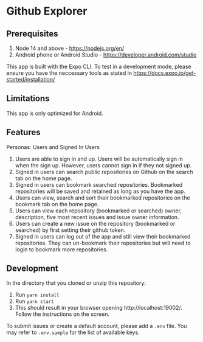 # Github Explorer

## Prerequisites

1. Node 14 and above - https://nodejs.org/en/
2. Android phone or Android Studio - https://developer.android.com/studio

This app is built with the Expo CLI. To test in a development mode, please ensure you have the neccessary tools as stated in https://docs.expo.io/get-started/installation/

## Limitations

This app is only optimized for Android.

## Features

Personas: Users and Signed In Users

1. Users are able to sign in and up. Users will be automatically sign in when the sign up. However, users cannot sign in if they not signed up.
2. Signed in users can search public repositories on Github on the search tab on the home page.
3. Signed in users can bookmark searched repositories. Bookmarked repositories will be saved and retained as long as you have the app.
4. Users can view, search and sort their bookmarked repositories on the bookmark tab on the home page.
5. Users can view each repository (bookmarked or searched)
   owner, description, five most recent issues and issue owner information.
6. Users can create a new issue on the repository (bookmarked or searched) by first setting their github token.
7. Signed in users can log out of the app and still view their bookmarked repositories. They can un-bookmark their repositories but will need to login to bookmark more repositories.

## Development

In the directory that you cloned or unzip this repository:

1. Run `yarn install`
2. Run `yarn start`
3. This should result in your browser opening http://localhost:19002/. Follow the instructions on the screen.

To submit issues or create a default account,
please add a `.env` file. You may refer to `.env.sample` for the list of available keys.
